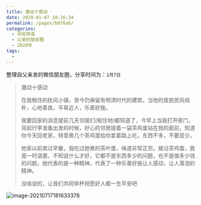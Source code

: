 ```yaml
---
title: 激动十感动
date: 2020-01-07 18:16:34
permalink: /pages/b0f8a6/
categories:
  - 闲言碎语
  - 父亲的朋友圈
  - 2020年
tags:
  - 
---
```

整理自父亲发的微信朋友圈，分享时间为：`1月7日`

> 激动十感动
>
> 在我租住的抚风小镇，至今仍保留有明清时代的建筑，当地的居民民风纯朴，心地善良，平易近人，乐善好施。
>
> 我要回家的消息提前几天邻居们(租住地)都知道了，今早上当我打开房门，背起行李准备出发的时候，好心的邻居提着一袋茶鸡蛋站在我的面前，知道你今天回老家，特意煮几个茶鸡蛋给你拿着路上吃，东西不多，不要显少。
>
> 他家以前卖过早餐，我吃过她煮的茶叶蛋，味道非常正宗。接过茶鸡蛋，我竟一时语塞，不知说什么才好，它都不是东西多少的问题，也不是值多少钱的问题，她代表的是一种精神，代表了一种乐善好施让人感动，让人落泪的精神。
>
> 没啥说的，让我们共同举杯祝愿好人都一生平安吧

![image-20210717181633378](http://t.eryajf.net/imgs/2021/09/278a3c2d41cbab5a.jpg)